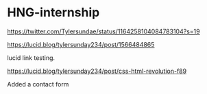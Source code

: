 # HNG-internship

https://twitter.com/Tylersundae/status/1164258104084783104?s=19

https://lucid.blog/tylersunday234/post/1566484865

lucid link testing.

https://lucid.blog/tylersunday234/post/css-html-revolution-f89

Added a contact form


